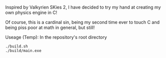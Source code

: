 Inspired by Valkyrien SKies 2, I have decided to try my hand at creating my own physics engine in C!

Of course, this is a cardinal sin, being my second time ever to touch C and being piss poor at math in general, but still!

Useage (Temp):
In the repository's root directory
```
./build.sh
./build/main.exe
```